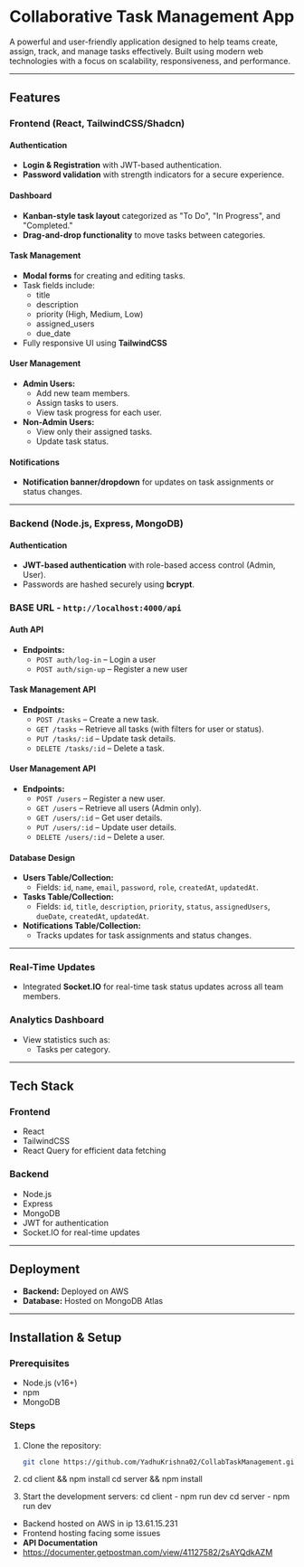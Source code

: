 # Collaborative Task Management App

A powerful and user-friendly application designed to help teams create, assign, track, and manage tasks effectively. Built using modern web technologies with a focus on scalability, responsiveness, and performance.

---

## Features

### Frontend (React, TailwindCSS/Shadcn)
#### Authentication
- **Login & Registration** with JWT-based authentication.
- **Password validation** with strength indicators for a secure experience.

#### Dashboard
- **Kanban-style task layout** categorized as "To Do", "In Progress", and "Completed."
- **Drag-and-drop functionality** to move tasks between categories.

#### Task Management
- **Modal forms** for creating and editing tasks.
- Task fields include:
  - title
  - description
  - priority (High, Medium, Low)
  - assigned_users
  - due_date
- Fully responsive UI using **TailwindCSS**

#### User Management
- **Admin Users:**
  - Add new team members.
  - Assign tasks to users.
  - View task progress for each user.
- **Non-Admin Users:**
  - View only their assigned tasks.
  - Update task status.

#### Notifications
- **Notification banner/dropdown** for updates on task assignments or status changes.

---

### Backend (Node.js, Express, MongoDB)
#### Authentication
- **JWT-based authentication** with role-based access control (Admin, User).
- Passwords are hashed securely using **bcrypt**.
### BASE URL - `http://localhost:4000/api`
#### Auth API
- **Endpoints:**
  - `POST auth/log-in` – Login a user
  - `POST auth/sign-up` – Register a new user

#### Task Management API
- **Endpoints:**
  - `POST /tasks` – Create a new task.
  - `GET /tasks` – Retrieve all tasks (with filters for user or status).
  - `PUT /tasks/:id` – Update task details.
  - `DELETE /tasks/:id` – Delete a task.

#### User Management API
- **Endpoints:**
  - `POST /users` – Register a new user.
  - `GET /users` – Retrieve all users (Admin only).
  - `GET /users/:id` – Get user details.
  - `PUT /users/:id` – Update user details.
  - `DELETE /users/:id` – Delete a user.

#### Database Design
- **Users Table/Collection:**
  - Fields: `id`, `name`, `email`, `password`, `role`, `createdAt`, `updatedAt`.
- **Tasks Table/Collection:**
  - Fields: `id`, `title`, `description`, `priority`, `status`, `assignedUsers`, `dueDate`, `createdAt`, `updatedAt`.
- **Notifications Table/Collection:**
  - Tracks updates for task assignments and status changes.

---



### Real-Time Updates
- Integrated **Socket.IO** for real-time task status updates across all team members.

### Analytics Dashboard
- View statistics such as:
  - Tasks per category.


---

## Tech Stack
### Frontend
- React
- TailwindCSS
- React Query for efficient data fetching

### Backend
- Node.js
- Express
- MongoDB
- JWT for authentication
- Socket.IO for real-time updates

---

## Deployment
- **Backend:** Deployed on AWS
- **Database:** Hosted on MongoDB Atlas

---

## Installation & Setup

### Prerequisites
- Node.js (v16+)
- npm
- MongoDB  

### Steps
1. Clone the repository:
   ```bash
   git clone https://github.com/YadhuKrishna02/CollabTaskManagement.git

2. cd client && npm install
   cd server && npm install

3. Start the development servers:
        cd client
            - npm run dev
        cd server
            - npm run dev

- Backend hosted on AWS in ip 13.61.15.231
- Frontend hosting facing some issues
- **API Documentation**
- https://documenter.getpostman.com/view/41127582/2sAYQdkAZM

